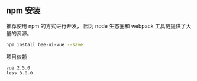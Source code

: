 ## npm 安装

推荐使用 npm 的方式进行开发， 因为 node 生态圈和 webpack 工具链提供了大量的资源。

``` bash
npm install bee-ui-vue --save
```

项目依赖

```
vue 2.5.0  
less 3.0.0
```
